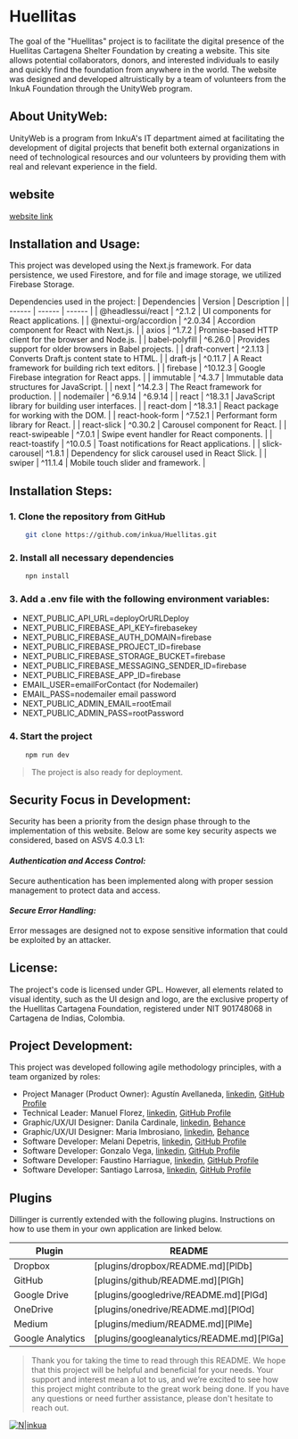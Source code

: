 # Huellitas

The goal of the "Huellitas" project is to facilitate the digital presence of the Huellitas Cartagena Shelter Foundation by creating a website. This site allows potential collaborators, donors, and interested individuals to easily and quickly find the foundation from anywhere in the world. The website was designed and developed altruistically by a team of volunteers from the InkuA Foundation through the UnityWeb program.

## About UnityWeb:

UnityWeb is a program from InkuA's IT department aimed at facilitating the development of digital projects that benefit both external organizations in need of technological resources and our volunteers by providing them with real and relevant experience in the field.

## website 
[website link](https:/huellitasctgna.com/)

## Installation and Usage:
This project was developed using the Next.js framework. For data persistence, we used Firestore, and for file and image storage, we utilized Firebase Storage.

Dependencies used in the project:
| Dependencies | Version | Description |
| ------ | ------ | ------ |
| @headlessui/react | ^2.1.2 | UI components for React applications. |
| @nextui-org/accordion | ^2.0.34 | Accordion component for React with Next.js. |
| axios | ^1.7.2 | Promise-based HTTP client for the browser and Node.js. |
| babel-polyfill | ^6.26.0 | Provides support for older browsers in Babel projects. |
| draft-convert | ^2.1.13 | Converts Draft.js content state to HTML. |
| draft-js | ^0.11.7 | A React framework for building rich text editors. |
| firebase | ^10.12.3 | Google Firebase integration for React apps. |
| immutable | ^4.3.7 | Immutable data structures for JavaScript. |
| next | ^14.2.3 | The React framework for production. |
| nodemailer | ^6.9.14 | ^6.9.14 |
| react | ^18.3.1 | JavaScript library for building user interfaces. |
| react-dom | ^18.3.1 | React package for working with the DOM. |
| react-hook-form | ^7.52.1 | Performant form library for React. |
| react-slick | ^0.30.2 | Carousel component for React. |
| react-swipeable | ^7.0.1 | Swipe event handler for React components. |
| react-toastify | ^10.0.5 | Toast notifications for React applications. |
| slick-carousel| ^1.8.1 | Dependency for slick carousel used in React Slick. |
| swiper | ^11.1.4 | Mobile touch slider and framework. |

## Installation Steps:

### 1. Clone the repository from GitHub

```sh
    git clone https://github.com/inkua/Huellitas.git
```
### 2. Install all necessary dependencies

```sh
    npn install
```
### 3. Add a .env file with the following environment variables:

- NEXT_PUBLIC_API_URL=deployOrURLDeploy
- NEXT_PUBLIC_FIREBASE_API_KEY=firebasekey
- NEXT_PUBLIC_FIREBASE_AUTH_DOMAIN=firebase
- NEXT_PUBLIC_FIREBASE_PROJECT_ID=firebase
- NEXT_PUBLIC_FIREBASE_STORAGE_BUCKET=firebase
- NEXT_PUBLIC_FIREBASE_MESSAGING_SENDER_ID=firebase
- NEXT_PUBLIC_FIREBASE_APP_ID=firebase
- EMAIL_USER=emailForContact (for Nodemailer)
- EMAIL_PASS=nodemailer email password
- NEXT_PUBLIC_ADMIN_EMAIL=rootEmail
- NEXT_PUBLIC_ADMIN_PASS=rootPassword

### 4. Start the project

```sh
    npm run dev
```

> The project is also ready for deployment.

## Security Focus in Development:
Security has been a priority from the design phase through to the implementation of this website. Below are some key security aspects we considered, based on ASVS 4.0.3 L1:

#### _Authentication and Access Control:_
Secure authentication has been implemented along with proper session management to protect data and access.

#### _Secure Error Handling:_
Error messages are designed not to expose sensitive information that could be exploited by an attacker.

## License:
The project's code is licensed under GPL. However, all elements related to visual identity, such as the UI design and logo, are the exclusive property of the Huellitas Cartagena Foundation, registered under NIT 901748068 in Cartagena de Indias, Colombia.

## Project Development:
This project was developed following agile methodology principles, with a team organized by roles:
- Project Manager (Product Owner): Agustín Avellaneda, [linkedin](https://www.linkedin.com/in/avellaneda-agust%C3%ADn-tns/), [GitHub Profile](https://github.com/nitdraig)
- Technical Leader: Manuel Florez, [linkedin](https://www.linkedin.com/in/manuel14mds/), [GitHub Profile](https://github.com/manuel14mds)
- Graphic/UX/UI Designer: Danila Cardinale, [linkedin](https://www.linkedin.com/in/danila-cardinale/), [Behance]()
- Graphic/UX/UI Designer: Maria Imbrosiano, [linkedin](https://www.linkedin.com/in/mar%C3%ADa-florencia-imbrosiano-/), [Behance]()
- Software Developer: Melani Depetris, [linkedin](https://www.linkedin.com/in/melani-depetris/), [GitHub Profile](https://github.com/Melani-Depetris)
- Software Developer: Gonzalo Vega, [linkedin](https://www.linkedin.com/in/gevegaeche/), [GitHub Profile](https://github.com/gevega)
- Software Developer: Faustino Harriague, [linkedin](https://www.linkedin.com/in/faustino-harriague-26532299/), [GitHub Profile](https://github.com/FausUCU)
- Software Developer: Santiago Larrosa, [linkedin](https://www.linkedin.com/in/santiago-larrosa-bauz%C3%A1-99b740251/), [GitHub Profile](https://github.com/Dev-Santi)

## Plugins

Dillinger is currently extended with the following plugins.
Instructions on how to use them in your own application are linked below.

| Plugin | README |
| ------ | ------ |
| Dropbox | [plugins/dropbox/README.md][PlDb] |
| GitHub | [plugins/github/README.md][PlGh] |
| Google Drive | [plugins/googledrive/README.md][PlGd] |
| OneDrive | [plugins/onedrive/README.md][PlOd] |
| Medium | [plugins/medium/README.md][PlMe] |
| Google Analytics | [plugins/googleanalytics/README.md][PlGa] |

> Thank you for taking the time to read through this README. We hope that this project will be helpful and beneficial for your needs. Your support and interest mean a lot to us, and we’re excited to see how this project might contribute to the great work being done. If you have any questions or need further assistance, please don't hesitate to reach out.

[![N|inkua](https://inkua.de/web/image/1324-2e45f650/rgb-1000px-blanco.webp)](https://inkua.de)
